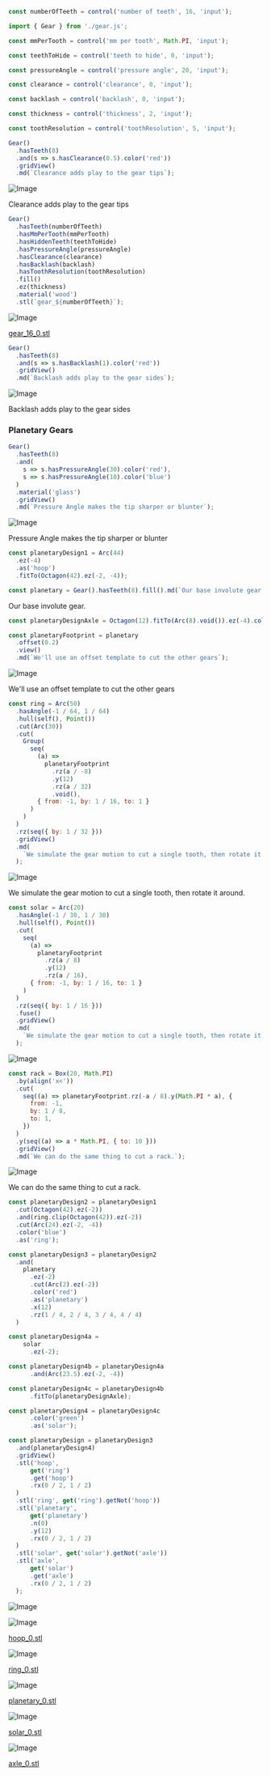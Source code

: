 ```JavaScript
const numberOfTeeth = control('number of teeth', 16, 'input');
```

```JavaScript
import { Gear } from './gear.js';
```

```JavaScript
const mmPerTooth = control('mm per tooth', Math.PI, 'input');
```

```JavaScript
const teethToHide = control('teeth to hide', 0, 'input');
```

```JavaScript
const pressureAngle = control('pressure angle', 20, 'input');
```

```JavaScript
const clearance = control('clearance', 0, 'input');
```

```JavaScript
const backlash = control('backlash', 0, 'input');
```

```JavaScript
const thickness = control('thickness', 2, 'input');
```

```JavaScript
const toothResolution = control('toothResolution', 5, 'input');
```

```JavaScript
Gear()
  .hasTeeth(8)
  .and(s => s.hasClearance(0.5).color('red'))
  .gridView()
  .md(`Clearance adds play to the gear tips`);
```

![Image](gear.md.0.png)

Clearance adds play to the gear tips

```JavaScript
Gear()
  .hasTeeth(numberOfTeeth)
  .hasMmPerTooth(mmPerTooth)
  .hasHiddenTeeth(teethToHide)
  .hasPressureAngle(pressureAngle)
  .hasClearance(clearance)
  .hasBacklash(backlash)
  .hasToothResolution(toothResolution)
  .fill()
  .ez(thickness)
  .material('wood')
  .stl(`gear_${numberOfTeeth}`);
```

![Image](gear.md.1.png)

[gear_16_0.stl](gear.gear_16_0.stl)

```JavaScript
Gear()
  .hasTeeth(8)
  .and(s => s.hasBacklash(1).color('red'))
  .gridView()
  .md(`Backlash adds play to the gear sides`);
```

![Image](gear.md.2.png)

Backlash adds play to the gear sides

### Planetary Gears

```JavaScript
Gear()
  .hasTeeth(8)
  .and(
    s => s.hasPressureAngle(30).color('red'),
    s => s.hasPressureAngle(10).color('blue')
  )
  .material('glass')
  .gridView()
  .md(`Pressure Angle makes the tip sharper or blunter`);
```

![Image](gear.md.3.png)

Pressure Angle makes the tip sharper or blunter

```JavaScript
const planetaryDesign1 = Arc(44)
  .ez(-4)
  .as('hoop')
  .fitTo(Octagon(42).ez(-2, -4));
```

```JavaScript
const planetary = Gear().hasTeeth(8).fill().md(`Our base involute gear.`);
```

Our base involute gear.

```JavaScript
const planetaryDesignAxle = Octagon(12).fitTo(Arc(8).void()).ez(-4).color('orange').as('axle');
```

```JavaScript
const planetaryFootprint = planetary
  .offset(0.2)
  .view()
  .md(`We'll use an offset template to cut the other gears`);
```

![Image](gear.md.4.png)

We'll use an offset template to cut the other gears

```JavaScript
const ring = Arc(50)
  .hasAngle(-1 / 64, 1 / 64)
  .hull(self(), Point())
  .cut(Arc(30))
  .cut(
    Group(
      seq(
        (a) =>
          planetaryFootprint
            .rz(a / -8)
            .y(12)
            .rz(a / 32)
            .void(),
        { from: -1, by: 1 / 16, to: 1 }
      )
    )
  )
  .rz(seq({ by: 1 / 32 }))
  .gridView()
  .md(
    `We simulate the gear motion to cut a single tooth, then rotate it around.`
  );
```

![Image](gear.md.5.png)

We simulate the gear motion to cut a single tooth, then rotate it around.

```JavaScript
const solar = Arc(20)
  .hasAngle(-1 / 30, 1 / 30)
  .hull(self(), Point())
  .cut(
    seq(
      (a) =>
        planetaryFootprint
          .rz(a / 8)
          .y(12)
          .rz(a / 16),
      { from: -1, by: 1 / 16, to: 1 }
    )
  )
  .rz(seq({ by: 1 / 16 }))
  .fuse()
  .gridView()
  .md(
    `We simulate the gear motion to cut a single tooth, then rotate it around.`
  );
```

![Image](gear.md.6.png)

```JavaScript
const rack = Box(20, Math.PI)
  .by(align('x<'))
  .cut(
    seq((a) => planetaryFootprint.rz(-a / 8).y(Math.PI * a), {
      from: -1,
      by: 1 / 8,
      to: 1,
    })
  )
  .y(seq((a) => a * Math.PI, { to: 10 }))
  .gridView()
  .md(`We can do the same thing to cut a rack.`);
```

![Image](gear.md.7.png)

We can do the same thing to cut a rack.

```JavaScript
const planetaryDesign2 = planetaryDesign1
  .cut(Octagon(42).ez(-2))
  .and(ring.clip(Octagon(42)).ez(-2))
  .cut(Arc(24).ez(-2, -4))
  .color('blue')
  .as('ring');
```

```JavaScript
const planetaryDesign3 = planetaryDesign2
  .and(
    planetary
      .ez(-2)
      .cut(Arc(2).ez(-2))
      .color('red')
      .as('planetary')
      .x(12)
      .rz(1 / 4, 2 / 4, 3 / 4, 4 / 4)
  )
```

```JavaScript
const planetaryDesign4a =
    solar
      .ez(-2);
```

```JavaScript
const planetaryDesign4b = planetaryDesign4a
      .and(Arc(23.5).ez(-2, -4))
```

```JavaScript
const planetaryDesign4c = planetaryDesign4b
      .fitTo(planetaryDesignAxle);
```

```JavaScript
const planetaryDesign4 = planetaryDesign4c
      .color('green')
      .as('solar');
```

```JavaScript
const planetaryDesign = planetaryDesign3
  .and(planetaryDesign4)
  .gridView()
  .stl('hoop',
      get('ring')
      .get('hoop')
      .rx(0 / 2, 1 / 2)
  )
  .stl('ring', get('ring').getNot('hoop'))
  .stl('planetary', 
      get('planetary')
      .n(0)
      .y(12)
      .rx(0 / 2, 1 / 2)
  )
  .stl('solar', get('solar').getNot('axle'))
  .stl('axle', 
      get('solar')
      .get('axle')
      .rx(0 / 2, 1 / 2)
  );
```

![Image](gear.md.8.png)

![Image](gear.md.9.png)

[hoop_0.stl](gear.hoop_0.stl)

![Image](gear.md.10.png)

[ring_0.stl](gear.ring_0.stl)

![Image](gear.md.11.png)

[planetary_0.stl](gear.planetary_0.stl)

![Image](gear.md.12.png)

[solar_0.stl](gear.solar_0.stl)

![Image](gear.md.13.png)

[axle_0.stl](gear.axle_0.stl)
